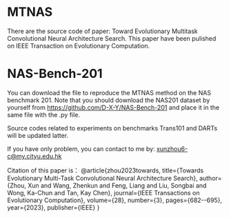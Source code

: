 # MTNAS
There are the source code of paper: Toward Evolutionary Multitask Convolutional Neural Architecture Search. This paper have been pulished on IEEE Transaction on Evolutionary Computation.

# NAS-Bench-201
You can download the file to reproduce the MTNAS method on the NAS benchmark 201. Note that you should download the NAS201 dataset by yourself from https://github.com/D-X-Y/NAS-Bench-201 and place it in the same file with the .py file.

Source codes related to experiments on benchmarks Trans101 and DARTs will be updated latter. 

If you have only problem, you can contact to me by: xunzhou6-c@my.cityu.edu.hk

Citation of this paper is：
@article{zhou2023towards,
  title={Towards Evolutionary Multi-Task Convolutional Neural Architecture Search},
  author={Zhou, Xun and Wang, Zhenkun and Feng, Liang and Liu, Songbai and Wong, Ka-Chun and Tan, Kay Chen},
  journal={IEEE Transactions on Evolutionary Computation},
  volume={28},
  number={3},
  pages={682--695},
  year={2023},
  publisher={IEEE}
}
